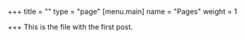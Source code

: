 +++
title = ""
type = "page"
[menu.main]
name = "Pages"
weight = 1

+++
This is the file with the first post.
